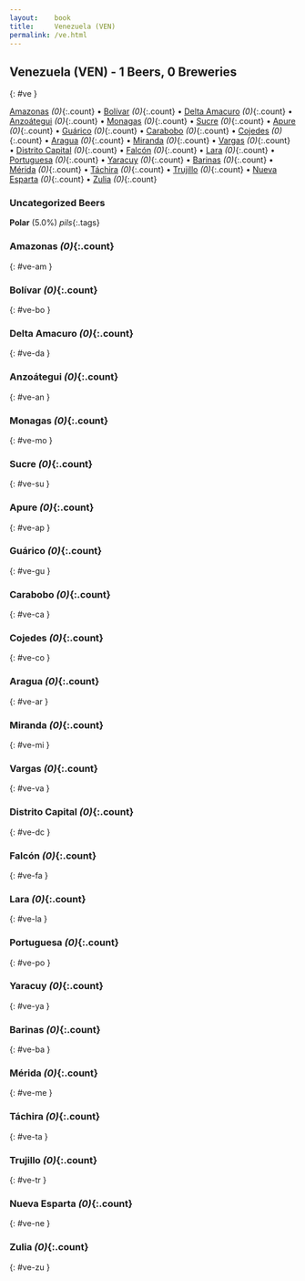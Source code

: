 ```yaml
---
layout:    book
title:     Venezuela (VEN)
permalink: /ve.html
---
```


## Venezuela (VEN) - 1 Beers, 0 Breweries
{: #ve }


[Amazonas](#ve-am) _(0)_{:.count} • [Bolívar](#ve-bo) _(0)_{:.count} • [Delta Amacuro](#ve-da) _(0)_{:.count} • [Anzoátegui](#ve-an) _(0)_{:.count} • [Monagas](#ve-mo) _(0)_{:.count} • [Sucre](#ve-su) _(0)_{:.count} • [Apure](#ve-ap) _(0)_{:.count} • [Guárico](#ve-gu) _(0)_{:.count} • [Carabobo](#ve-ca) _(0)_{:.count} • [Cojedes](#ve-co) _(0)_{:.count} • [Aragua](#ve-ar) _(0)_{:.count} • [Miranda](#ve-mi) _(0)_{:.count} • [Vargas](#ve-va) _(0)_{:.count} • [Distrito Capital](#ve-dc) _(0)_{:.count} • [Falcón](#ve-fa) _(0)_{:.count} • [Lara](#ve-la) _(0)_{:.count} • [Portuguesa](#ve-po) _(0)_{:.count} • [Yaracuy](#ve-ya) _(0)_{:.count} • [Barinas](#ve-ba) _(0)_{:.count} • [Mérida](#ve-me) _(0)_{:.count} • [Táchira](#ve-ta) _(0)_{:.count} • [Trujillo](#ve-tr) _(0)_{:.count} • [Nueva Esparta](#ve-ne) _(0)_{:.count} • [Zulia](#ve-zu) _(0)_{:.count}

### Uncategorized Beers

**Polar** (5.0%) _pils_{:.tags} 




### Amazonas _(0)_{:.count}
{: #ve-am }







### Bolívar _(0)_{:.count}
{: #ve-bo }







### Delta Amacuro _(0)_{:.count}
{: #ve-da }







### Anzoátegui _(0)_{:.count}
{: #ve-an }







### Monagas _(0)_{:.count}
{: #ve-mo }







### Sucre _(0)_{:.count}
{: #ve-su }







### Apure _(0)_{:.count}
{: #ve-ap }







### Guárico _(0)_{:.count}
{: #ve-gu }







### Carabobo _(0)_{:.count}
{: #ve-ca }







### Cojedes _(0)_{:.count}
{: #ve-co }







### Aragua _(0)_{:.count}
{: #ve-ar }







### Miranda _(0)_{:.count}
{: #ve-mi }







### Vargas _(0)_{:.count}
{: #ve-va }







### Distrito Capital _(0)_{:.count}
{: #ve-dc }







### Falcón _(0)_{:.count}
{: #ve-fa }







### Lara _(0)_{:.count}
{: #ve-la }







### Portuguesa _(0)_{:.count}
{: #ve-po }







### Yaracuy _(0)_{:.count}
{: #ve-ya }







### Barinas _(0)_{:.count}
{: #ve-ba }







### Mérida _(0)_{:.count}
{: #ve-me }







### Táchira _(0)_{:.count}
{: #ve-ta }







### Trujillo _(0)_{:.count}
{: #ve-tr }







### Nueva Esparta _(0)_{:.count}
{: #ve-ne }







### Zulia _(0)_{:.count}
{: #ve-zu }






 
